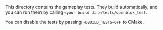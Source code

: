 This directory contains the gameplay tests. They build automatically, and you can run them by calling `<your build dir>/tests/openblok_test`.

You can disable the tests by passing `-DBUILD_TESTS=OFF` to CMake.

